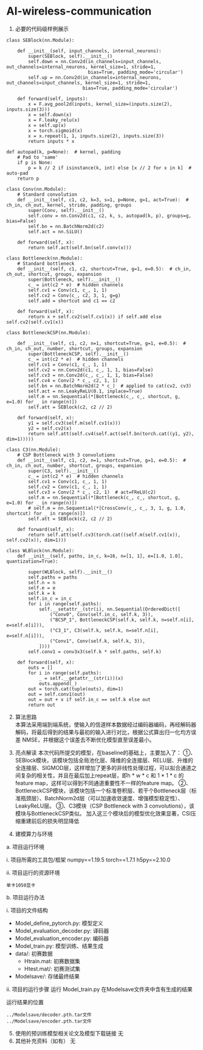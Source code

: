 # AI-wireless-communication
1. 必要的代码级样例展示
```
class SEBlock(nn.Module):

    def __init__(self, input_channels, internal_neurons):
        super(SEBlock, self).__init__()
        self.down = nn.Conv2d(in_channels=input_channels, out_channels=internal_neurons, kernel_size=1, stride=1,
                              bias=True, padding_mode='circular')
        self.up = nn.Conv2d(in_channels=internal_neurons, out_channels=input_channels, kernel_size=1, stride=1,
                            bias=True, padding_mode='circular')

    def forward(self, inputs):
        x = F.avg_pool2d(inputs, kernel_size=(inputs.size(2), inputs.size(3)))
        x = self.down(x)
        x = F.leaky_relu(x)
        x = self.up(x)
        x = torch.sigmoid(x)
        x = x.repeat(1, 1, inputs.size(2), inputs.size(3))
        return inputs * x
```
```
def autopad(k, p=None):  # kernel, padding
    # Pad to 'same'
    if p is None:
        p = k // 2 if isinstance(k, int) else [x // 2 for x in k]  # auto-pad
    return p
```
```
class Conv(nn.Module):
    # Standard convolution
    def __init__(self, c1, c2, k=3, s=1, p=None, g=1, act=True):  # ch_in, ch_out, kernel, stride, padding, groups
        super(Conv, self).__init__()
        self.conv = nn.Conv2d(c1, c2, k, s, autopad(k, p), groups=g, bias=False)
        self.bn = nn.BatchNorm2d(c2)
        self.act = nn.SiLU()

    def forward(self, x):
        return self.act(self.bn(self.conv(x)))
```
```
class Bottleneck(nn.Module):
    # Standard bottleneck
    def __init__(self, c1, c2, shortcut=True, g=1, e=0.5):  # ch_in, ch_out, shortcut, groups, expansion
        super(Bottleneck, self).__init__()
        c_ = int(c2 * e)  # hidden channels
        self.cv1 = Conv(c1, c_, 1, 1)
        self.cv2 = Conv(c_, c2, 3, 1, g=g)
        self.add = shortcut and c1 == c2

    def forward(self, x):
        return x + self.cv2(self.cv1(x)) if self.add else self.cv2(self.cv1(x))
```
```
class BottleneckCSP(nn.Module):
    
    def __init__(self, c1, c2, n=1, shortcut=True, g=1, e=0.5):  # ch_in, ch_out, number, shortcut, groups, expansion
        super(BottleneckCSP, self).__init__()
        c_ = int(c2 * e)  # hidden channels
        self.cv1 = Conv(c1, c_, 1, 1)
        self.cv2 = nn.Conv2d(c1, c_, 1, 1, bias=False)
        self.cv3 = nn.Conv2d(c_, c_, 1, 1, bias=False)
        self.cv4 = Conv(2 * c_, c2, 1, 1)
        self.bn = nn.BatchNorm2d(2 * c_)  # applied to cat(cv2, cv3)
        self.act = nn.LeakyReLU(0.1, inplace=True)
        self.m = nn.Sequential(*[Bottleneck(c_, c_, shortcut, g, e=1.0) for _ in range(n)])
        self.att = SEBlock(c2, c2 // 2)

    def forward(self, x):
        y1 = self.cv3(self.m(self.cv1(x)))
        y2 = self.cv2(x)
        return self.att(self.cv4(self.act(self.bn(torch.cat((y1, y2), dim=1)))))
```
```
class C3(nn.Module):
    # CSP Bottleneck with 3 convolutions
    def __init__(self, c1, c2, n=1, shortcut=True, g=1, e=0.5):  # ch_in, ch_out, number, shortcut, groups, expansion
        super(C3, self).__init__()
        c_ = int(c2 * e)  # hidden channels
        self.cv1 = Conv(c1, c_, 1, 1)
        self.cv2 = Conv(c1, c_, 1, 1)
        self.cv3 = Conv(2 * c_, c2, 1)  # act=FReLU(c2)
        self.m = nn.Sequential(*[Bottleneck(c_, c_, shortcut, g, e=1.0) for _ in range(n)])
        # self.m = nn.Sequential(*[CrossConv(c_, c_, 3, 1, g, 1.0, shortcut) for _ in range(n)])
        self.att = SEBlock(c2, c2 // 2)

    def forward(self, x):
        return self.att(self.cv3(torch.cat((self.m(self.cv1(x)), self.cv2(x)), dim=1)))
```

```
class WLBlock(nn.Module):
    def __init__(self, paths, in_c, k=16, n=[1, 1], e=[1.0, 1.0], quantization=True):

        super(WLBlock, self).__init__()
        self.paths = paths
        self.n = n
        self.e = e
        self.k = k
        self.in_c = in_c
        for i in range(self.paths):
            self.__setattr__(str(i), nn.Sequential(OrderedDict([
                ("Conv0", Conv(self.in_c, self.k, 3)),
                ("BCSP_1", BottleneckCSP(self.k, self.k, n=self.n[i], e=self.e[i])),
                ("C3_1", C3(self.k, self.k, n=self.n[i], e=self.n[i])),
                ("Conv1", Conv(self.k, self.k, 3)),
            ])))
        self.conv1 = conv3x3(self.k * self.paths, self.k)

    def forward(self, x):
        outs = []
        for i in range(self.paths):
            _ = self.__getattr__(str(i))(x)
            outs.append(_)
        out = torch.cat(tuple(outs), dim=1)
        out = self.conv1(out)
        out = out + x if self.in_c == self.k else out
        return out
```

2. 算法思路			    		
本算法采用端到端系统，使输入的信道样本数据经过编码器编码，再经解码器解码，将最后得到的结果与最初的输入进行对比，根据公式算出归一化均方误差 NMSE，并根据这个误差去不断优化模型直至误差最小。


3. 亮点解读
本次代码所提交的模型，在baseline的基础上，主要加入了：
①、SEBlock模块，该模块包括全局池化层、降维的全连接层、RELU层、升维的全连接层、SIGMOD层，这样增加了更多的非线性处理过程，可以拟合通道之间复杂的相关性，并且在最后加上repeat层，即h * w * c 和 1 * 1 * c 的 feature map，这样可以得到不同通道重要性不一样的feature map。
②、BottleneckCSP模块，该模块包括一个标准卷积层、若干个Bottleneck层（标准瓶颈层）、BatchNorm2d层（可以加速收敛速度、增强模型稳定性）、LeakyReLU层。
③、C3模块（CSP Bottleneck with 3 convolutions），该模块与BottleneckCSP类似。
加入这三个模块后的模型优化效果显著，CSI压缩重建前后的损失明显降低


4. 建模算力与环境

a. 项目运行环境

i. 项目所需的工具包/框架
    numpy==1.19.5
    torch==1.7.1
    h5py==2.10.0

ii. 项目运行的资源环境

    单卡1050显卡

b. 项目运行办法

i. 项目的文件结构
- Model_define_pytorch.py: 模型定义
- Model_evaluation_decoder.py: 译码器
- Model_evaluation_encoder.py: 编码器
- Model_train.py: 模型训练、结果生成
- data/: 初赛数据
    - Htrain.mat: 初赛数据集
    - Htest.mat/: 初赛测试集
- Modelsave/: 存储最终结果

ii. 项目的运行步骤
    运行 Model_train.py
    在Modelsave文件夹中含有生成的结果

运行结果的位置


    ../Modelsave/decoder.pth.tar文件
    ../Modelsave/encoder.pth.tar文件
   

5. 使用的预训练模型相关论文及模型下载链接
无
6. 其他补充资料（如有）
无





